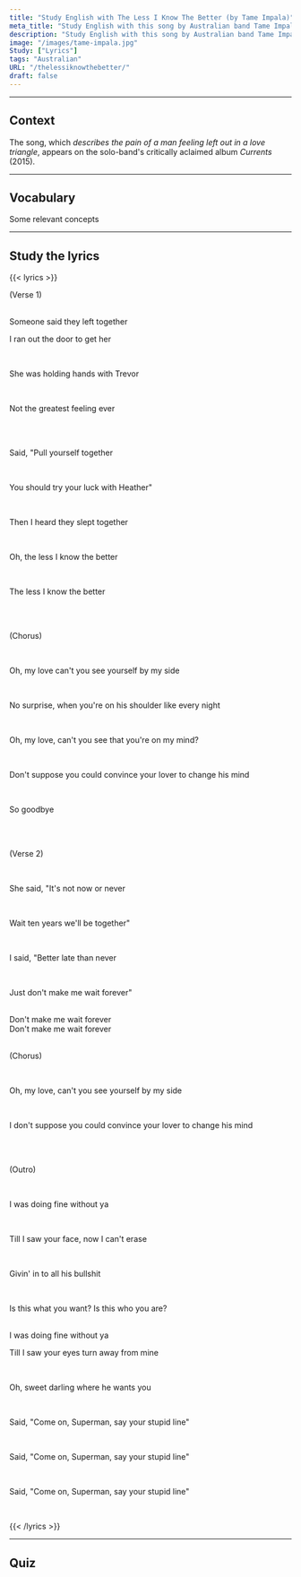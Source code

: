 ```yaml
---
title: "Study English with The Less I Know The Better (by Tame Impala)"
meta_title: "Study English with this song by Australian band Tame Impala."
description: "Study English with this song by Australian band Tame Impala."
image: "/images/tame-impala.jpg"
Study: ["Lyrics"]
tags: "Australian"
URL: "/thelessiknowthebetter/"
draft: false
---
```


<hr>

## Context

The song, which *describes the pain of a man feeling left out in a love triangle*, appears on the solo-band's critically aclaimed album *Currents* (2015).

<hr>

## Vocabulary

Some relevant concepts

<hr>

## Study the lyrics

{{< lyrics >}}

<a data-bs-title="<img src='/images/spanish.jpg'> Coro" data-bs-content="CONTENT" tabindex="0" data-bs-html="true" class="marginalia" role="button" data-bs-placement="bottom" data-bs-toggle="popover" data-bs-trigger="focus">(Verse 1)</a>

<br>
<a data-bs-title="<img src='/images/spanish.jpg'> alguien dijo" data-bs-content="<i>someone = alguien<br>said = dijo<br><br></i><b>Study:</b><br>indefinite pronouns (<i>someone</i>)<br>simple past (<i>said</i>)" tabindex="0" data-bs-html="true" class="marginalia" role="button" data-bs-placement="bottom" data-bs-toggle="popover" data-bs-trigger="focus">Someone said</a>
<a data-bs-title="<img src='/images/spanish.jpg'> ellos abandonaron" data-bs-content="<i>they = ellos<br>left = abandonaron/dejaron/partieron<br><br></i><b>Study:</b><br>personal pronouns (<i>they</i>)<br><a href='/simple-present' target='_blank' rel='noopener noreferrer'>simple past</a> (<i>left</i>)<br>ommited conjunction" tabindex="0" data-bs-html="true" class="marginalia" role="button" data-bs-placement="bottom" data-bs-toggle="popover" data-bs-trigger="focus">they left</a>
<a data-bs-title="<img src='/images/spanish.jpg'> juntos" data-bs-content="CONTENT" tabindex="0" data-bs-html="true" class="marginalia" role="button" data-bs-placement="bottom" data-bs-toggle="popover" data-bs-trigger="focus">together</a>

<br>

<a data-bs-title="<img src='/images/spanish.jpg'> yo salí corriendo por la puerta" data-bs-content="<i>I = yo<br>ran out = salí corriento<br>the door = la puerta<br><br></i><b>Study:</b><br>personal pronouns (<i>I</i>)<br>simple past (<i>ran</i>)<br>phrasal verbs (<i>ran out</i>)<br>articles (<i>the</i>)" tabindex="0" data-bs-html="true" class="marginalia" role="button" data-bs-placement="bottom" data-bs-toggle="popover" data-bs-trigger="focus">I ran out the door</a>
<a data-bs-title="<img src='/images/spanish.jpg'> para alcanzarla" data-bs-content="to = para<br>get her = alcanzarla<br><br></i><b>Study:</b><br>infinitive verbs (<i>to</i>)<br>polysemous words (<i>get</i>)<br>object pronouns (<i>her</i>)" tabindex="0" data-bs-html="true" class="marginalia" role="button" data-bs-placement="bottom" data-bs-toggle="popover" data-bs-trigger="focus">to get her</a>

<br>

<a data-bs-title="<img src='/images/spanish.jpg'> Ella estaba tomada de la mano" data-bs-content="<i>She = ella<br>was = estaba<br>holding hands = tomándose de la mano<br><br></i><b>Study:</b><br>Personal Pronouns (<i>She</i>)<br>Past continuous (<i>was holding hands</i>)" tabindex="0" data-bs-html="true" class="marginalia" role="button" data-bs-placement="bottom" data-bs-toggle="popover" data-bs-trigger="focus">She was holding hands</a>
<a data-bs-title="<img src='/images/spanish.jpg'> con Trevor" data-bs-content="CONTENT" tabindex="0" data-bs-html="true" class="marginalia" role="button" data-bs-placement="bottom" data-bs-toggle="popover" data-bs-trigger="focus">with Trevor</a>

<br>

<a data-bs-title="<img src='/images/spanish.jpg'> No el mejor sentimiento" data-bs-content="CONTENT" tabindex="0" data-bs-html="true" class="marginalia" role="button" data-bs-placement="bottom" data-bs-toggle="popover" data-bs-trigger="focus">Not the greatest feeling ever</a>

<br><br>

<a data-bs-title="<img src='/images/spanish.jpg'> Me dije" data-bs-content="CONTENT" tabindex="0" data-bs-html="true" class="marginalia" role="button" data-bs-placement="bottom" data-bs-toggle="popover" data-bs-trigger="focus">Said,</a>
"<a data-bs-title="<img src='/images/spanish.jpg'> Contrólate" data-bs-content="CONTENT" tabindex="0" data-bs-html="true" class="marginalia" role="button" data-bs-placement="bottom" data-bs-toggle="popover" data-bs-trigger="focus">Pull yourself together</a>

<br>

<a data-bs-title="<img src='/images/spanish.jpg'> Tú deberías" data-bs-content="CONTENT" tabindex="0" data-bs-html="true" class="marginalia" role="button" data-bs-placement="bottom" data-bs-toggle="popover" data-bs-trigger="focus">You should</a>
<a data-bs-title="<img src='/images/spanish.jpg'> probar suerte" data-bs-content="CONTENT" tabindex="0" data-bs-html="true" class="marginalia" role="button" data-bs-placement="bottom" data-bs-toggle="popover" data-bs-trigger="focus">try your luck</a>
<a data-bs-title="<img src='/images/spanish.jpg'> con Heather" data-bs-content="CONTENT" tabindex="0" data-bs-html="true" class="marginalia" role="button" data-bs-placement="bottom" data-bs-toggle="popover" data-bs-trigger="focus">with Heather</a>"

<br>

<a data-bs-title="<img src='/images/spanish.jpg'> Luego" data-bs-content="CONTENT" tabindex="0" data-bs-html="true" class="marginalia" role="button" data-bs-placement="bottom" data-bs-toggle="popover" data-bs-trigger="focus">Then</a>
<a data-bs-title="<img src='/images/spanish.jpg'> Escuché" data-bs-content="CONTENT" tabindex="0" data-bs-html="true" class="marginalia" role="button" data-bs-placement="bottom" data-bs-toggle="popover" data-bs-trigger="focus">I heard</a>
<a data-bs-title="<img src='/images/spanish.jpg'> se acostaron" data-bs-content="CONTENT" tabindex="0" data-bs-html="true" class="marginalia" role="button" data-bs-placement="bottom" data-bs-toggle="popover" data-bs-trigger="focus">they slept</a>
<a data-bs-title="<img src='/images/spanish.jpg'> juntos" data-bs-content="CONTENT" tabindex="0" data-bs-html="true" class="marginalia" role="button" data-bs-placement="bottom" data-bs-toggle="popover" data-bs-trigger="focus">together</a>

<br>

Oh, 
<a data-bs-title="<img src='/images/spanish.jpg'> Cuantó menos sepa, mejor" data-bs-content="CONTENT" tabindex="0" data-bs-html="true" class="marginalia" role="button" data-bs-placement="bottom" data-bs-toggle="popover" data-bs-trigger="focus">the less I know the better</a>

<br>

The less I know the better

<br><br>

<a data-bs-title="<img src='/images/spanish.jpg'> Coro" data-bs-content="CONTENT" tabindex="0" data-bs-html="true" class="marginalia" role="button" data-bs-placement="bottom" data-bs-toggle="popover" data-bs-trigger="focus">(Chorus)</a>

<br>

Oh, 
<a data-bs-title="<img src='/images/spanish.jpg'> mi amor" data-bs-content="CONTENT" tabindex="0" data-bs-html="true" class="marginalia" role="button" data-bs-placement="bottom" data-bs-toggle="popover" data-bs-trigger="focus">my love</a>
<a data-bs-title="<img src='/images/spanish.jpg'> no puedes verte" data-bs-content="CONTENT" tabindex="0" data-bs-html="true" class="marginalia" role="button" data-bs-placement="bottom" data-bs-toggle="popover" data-bs-trigger="focus">can't you see yourself</a>
<a data-bs-title="<img src='/images/spanish.jpg'> a mi lado" data-bs-content="CONTENT" tabindex="0" data-bs-html="true" class="marginalia" role="button" data-bs-placement="bottom" data-bs-toggle="popover" data-bs-trigger="focus">by my side</a>

<br>

<a data-bs-title="<img src='/images/spanish.jpg'> no es una sorpresa" data-bs-content="CONTENT" tabindex="0" data-bs-html="true" class="marginalia" role="button" data-bs-placement="bottom" data-bs-toggle="popover" data-bs-trigger="focus">No surprise</a>,
<a data-bs-title="<img src='/images/spanish.jpg'> cuando" data-bs-content="CONTENT" tabindex="0" data-bs-html="true" class="marginalia" role="button" data-bs-placement="bottom" data-bs-toggle="popover" data-bs-trigger="focus">when</a>
<a data-bs-title="<img src='/images/spanish.jpg'> tú estás" data-bs-content="CONTENT" tabindex="0" data-bs-html="true" class="marginalia" role="button" data-bs-placement="bottom" data-bs-toggle="popover" data-bs-trigger="focus">you're</a>
<a data-bs-title="<img src='/images/spanish.jpg'> en su hombro" data-bs-content="CONTENT" tabindex="0" data-bs-html="true" class="marginalia" role="button" data-bs-placement="bottom" data-bs-toggle="popover" data-bs-trigger="focus">on his shoulder</a>
<a data-bs-title="<img src='/images/spanish.jpg'> como" data-bs-content="CONTENT" tabindex="0" data-bs-html="true" class="marginalia" role="button" data-bs-placement="bottom" data-bs-toggle="popover" data-bs-trigger="focus">like</a>
<a data-bs-title="<img src='/images/spanish.jpg'> todas las noches" data-bs-content="CONTENT" tabindex="0" data-bs-html="true" class="marginalia" role="button" data-bs-placement="bottom" data-bs-toggle="popover" data-bs-trigger="focus">every night</a>

<br>

Oh, my love,
<a data-bs-title="<img src='/images/spanish.jpg'> no puedes ver" data-bs-content="CONTENT" tabindex="0" data-bs-html="true" class="marginalia" role="button" data-bs-placement="bottom" data-bs-toggle="popover" data-bs-trigger="focus">can't you see</a>
<a data-bs-title="<img src='/images/spanish.jpg'> que estás en mi mente" data-bs-content="CONTENT" tabindex="0" data-bs-html="true" class="marginalia" role="button" data-bs-placement="bottom" data-bs-toggle="popover" data-bs-trigger="focus">that you're on my mind?</a>

<br>

<a data-bs-title="<img src='/images/spanish.jpg'> No supongo" data-bs-content="CONTENT" tabindex="0" data-bs-html="true" class="marginalia" role="button" data-bs-placement="bottom" data-bs-toggle="popover" data-bs-trigger="focus">Don't suppose</a>
<a data-bs-title="<img src='/images/spanish.jpg'> podrías convencer a tu amante" data-bs-content="CONTENT" tabindex="0" data-bs-html="true" class="marginalia" role="button" data-bs-placement="bottom" data-bs-toggle="popover" data-bs-trigger="focus">you could convince your lover</a>
<a data-bs-title="<img src='/images/spanish.jpg'> que cambie de opinión" data-bs-content="CONTENT" tabindex="0" data-bs-html="true" class="marginalia" role="button" data-bs-placement="bottom" data-bs-toggle="popover" data-bs-trigger="focus">to change his mind</a>

<br>

<a data-bs-title="<img src='/images/spanish.jpg'> Así que adiós" data-bs-content="CONTENT" tabindex="0" data-bs-html="true" class="marginalia" role="button" data-bs-placement="bottom" data-bs-toggle="popover" data-bs-trigger="focus">So goodbye</a>

<br><br>

(Verse 2)

<br>

<a data-bs-title="<img src='/images/spanish.jpg'> Ella dijo" data-bs-content="CONTENT" tabindex="0" data-bs-html="true" class="marginalia" role="button" data-bs-placement="bottom" data-bs-toggle="popover" data-bs-trigger="focus">She said</a>,
"<a data-bs-title="<img src='/images/spanish.jpg'> no es ahora o nunca" data-bs-content="CONTENT" tabindex="0" data-bs-html="true" class="marginalia" role="button" data-bs-placement="bottom" data-bs-toggle="popover" data-bs-trigger="focus">It's not now or never</a>

<br>

<a data-bs-title="<img src='/images/spanish.jpg'> Espera 10 años" data-bs-content="CONTENT" tabindex="0" data-bs-html="true" class="marginalia" role="button" data-bs-placement="bottom" data-bs-toggle="popover" data-bs-trigger="focus">Wait ten years</a>
<a data-bs-title="<img src='/images/spanish.jpg'> estaremos juntos" data-bs-content="CONTENT" tabindex="0" data-bs-html="true" class="marginalia" role="button" data-bs-placement="bottom" data-bs-toggle="popover" data-bs-trigger="focus">we'll be together</a>"

<br>

<a data-bs-title="<img src='/images/spanish.jpg'> Yo dije" data-bs-content="CONTENT" tabindex="0" data-bs-html="true" class="marginalia" role="button" data-bs-placement="bottom" data-bs-toggle="popover" data-bs-trigger="focus">I said</a>,
"<a data-bs-title="<img src='/images/spanish.jpg'> más vale tarde que junca" data-bs-content="CONTENT" tabindex="0" data-bs-html="true" class="marginalia" role="button" data-bs-placement="bottom" data-bs-toggle="popover" data-bs-trigger="focus">Better late than never</a>

<br>

<a data-bs-title="<img src='/images/spanish.jpg'> Solo" data-bs-content="CONTENT" tabindex="0" data-bs-html="true" class="marginalia" role="button" data-bs-placement="bottom" data-bs-toggle="popover" data-bs-trigger="focus">Just</a>
<a data-bs-title="<img src='/images/spanish.jpg'> no me hagas esperar" data-bs-content="CONTENT" tabindex="0" data-bs-html="true" class="marginalia" role="button" data-bs-placement="bottom" data-bs-toggle="popover" data-bs-trigger="focus">don't make me wait</a>
<a data-bs-title="<img src='/images/spanish.jpg'> para siempre" data-bs-content="CONTENT" tabindex="0" data-bs-html="true" class="marginalia" role="button" data-bs-placement="bottom" data-bs-toggle="popover" data-bs-trigger="focus">forever</a>"

<br>
Don't make me wait forever
<br>
Don't make me wait forever
<br><br>

<a data-bs-title="<img src='/images/spanish.jpg'> Coro" data-bs-content="CONTENT" tabindex="0" data-bs-html="true" class="marginalia" role="button" data-bs-placement="bottom" data-bs-toggle="popover" data-bs-trigger="focus">(Chorus)</a>

<br>

Oh, 
<a data-bs-title="<img src='/images/spanish.jpg'> mi amor" data-bs-content="CONTENT" tabindex="0" data-bs-html="true" class="marginalia" role="button" data-bs-placement="bottom" data-bs-toggle="popover" data-bs-trigger="focus">my love</a>,
<a data-bs-title="<img src='/images/spanish.jpg'> no puedes verte" data-bs-content="CONTENT" tabindex="0" data-bs-html="true" class="marginalia" role="button" data-bs-placement="bottom" data-bs-toggle="popover" data-bs-trigger="focus">can't you see yourself</a>
<a data-bs-title="<img src='/images/spanish.jpg'> a mi lado" data-bs-content="CONTENT" tabindex="0" data-bs-html="true" class="marginalia" role="button" data-bs-placement="bottom" data-bs-toggle="popover" data-bs-trigger="focus">by my side</a>

<br>

<a data-bs-title="<img src='/images/spanish.jpg'> No supongo" data-bs-content="CONTENT" tabindex="0" data-bs-html="true" class="marginalia" role="button" data-bs-placement="bottom" data-bs-toggle="popover" data-bs-trigger="focus">I don't suppose</a>
<a data-bs-title="<img src='/images/spanish.jpg'> podrías convencer a tu amante" data-bs-content="CONTENT" tabindex="0" data-bs-html="true" class="marginalia" role="button" data-bs-placement="bottom" data-bs-toggle="popover" data-bs-trigger="focus">you could convince your lover</a>
<a data-bs-title="<img src='/images/spanish.jpg'> que cambie de opinión" data-bs-content="CONTENT" tabindex="0" data-bs-html="true" class="marginalia" role="button" data-bs-placement="bottom" data-bs-toggle="popover" data-bs-trigger="focus">to change his mind</a>

<br><br>

(Outro)

<br>

<a data-bs-title="<img src='/images/spanish.jpg'> Me iba bien" data-bs-content="CONTENT" tabindex="0" data-bs-html="true" class="marginalia" role="button" data-bs-placement="bottom" data-bs-toggle="popover" data-bs-trigger="focus">I was doing fine</a>
<a data-bs-title="<img src='/images/spanish.jpg'> sin ti" data-bs-content="CONTENT" tabindex="0" data-bs-html="true" class="marginalia" role="button" data-bs-placement="bottom" data-bs-toggle="popover" data-bs-trigger="focus">without ya</a>

<br>

<a data-bs-title="<img src='/images/spanish.jpg'> Hasta que vi" data-bs-content="CONTENT" tabindex="0" data-bs-html="true" class="marginalia" role="button" data-bs-placement="bottom" data-bs-toggle="popover" data-bs-trigger="focus">Till I saw</a>
<a data-bs-title="<img src='/images/spanish.jpg'> tu cara" data-bs-content="CONTENT" tabindex="0" data-bs-html="true" class="marginalia" role="button" data-bs-placement="bottom" data-bs-toggle="popover" data-bs-trigger="focus">your face</a>,
<a data-bs-title="<img src='/images/spanish.jpg'> ahora" data-bs-content="CONTENT" tabindex="0" data-bs-html="true" class="marginalia" role="button" data-bs-placement="bottom" data-bs-toggle="popover" data-bs-trigger="focus">now</a>
<a data-bs-title="<img src='/images/spanish.jpg'> no la puedo borrar" data-bs-content="CONTENT" tabindex="0" data-bs-html="true" class="marginalia" role="button" data-bs-placement="bottom" data-bs-toggle="popover" data-bs-trigger="focus">I can't erase</a>

<br>

<a data-bs-title="<img src='/images/spanish.jpg'> Cediendo" data-bs-content="CONTENT" tabindex="0" data-bs-html="true" class="marginalia" role="button" data-bs-placement="bottom" data-bs-toggle="popover" data-bs-trigger="focus">Givin' in</a>
<a data-bs-title="<img src='/images/spanish.jpg'> a toda su mierda" data-bs-content="CONTENT" tabindex="0" data-bs-html="true" class="marginalia" role="button" data-bs-placement="bottom" data-bs-toggle="popover" data-bs-trigger="focus">to all his bullshit</a>

<br>

<a data-bs-title="<img src='/images/spanish.jpg'> es esto" data-bs-content="CONTENT" tabindex="0" data-bs-html="true" class="marginalia" role="button" data-bs-placement="bottom" data-bs-toggle="popover" data-bs-trigger="focus">Is this</a>
<a data-bs-title="<img src='/images/spanish.jpg'> lo que quieres?" data-bs-content="CONTENT" tabindex="0" data-bs-html="true" class="marginalia" role="button" data-bs-placement="bottom" data-bs-toggle="popover" data-bs-trigger="focus">what you want?</a>
Is this
<a data-bs-title="<img src='/images/spanish.jpg'> lo que eres?" data-bs-content="CONTENT" tabindex="0" data-bs-html="true" class="marginalia" role="button" data-bs-placement="bottom" data-bs-toggle="popover" data-bs-trigger="focus">who you are?</a>

<br>
I was doing fine without ya
<br>

Till I saw
<a data-bs-title="<img src='/images/spanish.jpg'> tus ojos alejarte de los míos" data-bs-content="CONTENT" tabindex="0" data-bs-html="true" class="marginalia" role="button" data-bs-placement="bottom" data-bs-toggle="popover" data-bs-trigger="focus">your eyes turn away</a>
<a data-bs-title="<img src='/images/spanish.jpg'> de los míos" data-bs-content="CONTENT" tabindex="0" data-bs-html="true" class="marginalia" role="button" data-bs-placement="bottom" data-bs-toggle="popover" data-bs-trigger="focus">from mine</a>

<br>

Oh,
<a data-bs-title="<img src='/images/spanish.jpg'> cariño" data-bs-content="CONTENT" tabindex="0" data-bs-html="true" class="marginalia" role="button" data-bs-placement="bottom" data-bs-toggle="popover" data-bs-trigger="focus">sweet darling</a>
<a data-bs-title="<img src='/images/spanish.jpg'> dónde te quiere" data-bs-content="CONTENT" tabindex="0" data-bs-html="true" class="marginalia" role="button" data-bs-placement="bottom" data-bs-toggle="popover" data-bs-trigger="focus">where he wants you</a>

<br>

Said, 
"<a data-bs-title="<img src='/images/spanish.jpg'> vamos" data-bs-content="CONTENT" tabindex="0" data-bs-html="true" class="marginalia" role="button" data-bs-placement="bottom" data-bs-toggle="popover" data-bs-trigger="focus">Come on,</a>
Superman,
<a data-bs-title="<img src='/images/spanish.jpg'> dí tu estúpida línea" data-bs-content="CONTENT" tabindex="0" data-bs-html="true" class="marginalia" role="button" data-bs-placement="bottom" data-bs-toggle="popover" data-bs-trigger="focus">say your stupid line</a>"

<br>

Said, "Come on, Superman, say your stupid line"

<br>

Said, "Come on, Superman, say your stupid line"

<br>

{{< /lyrics >}}






<hr>


## Quiz